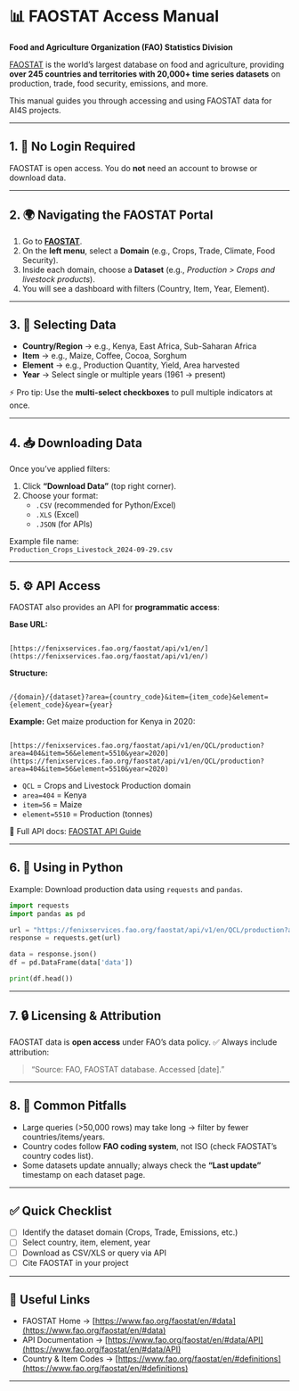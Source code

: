# 📊 FAOSTAT Access Manual  
**Food and Agriculture Organization (FAO) Statistics Division**

[FAOSTAT](https://www.fao.org/faostat/en/#data) is the world’s largest database on food and agriculture, providing **over 245 countries and territories with 20,000+ time series datasets** on production, trade, food security, emissions, and more.

This manual guides you through accessing and using FAOSTAT data for AI4S projects.

---

## 1. 🔑 No Login Required
FAOSTAT is open access. You do **not** need an account to browse or download data.  

---

## 2. 🌍 Navigating the FAOSTAT Portal
1. Go to **[FAOSTAT](https://www.fao.org/faostat/en/#data)**.  
2. On the **left menu**, select a **Domain** (e.g., Crops, Trade, Climate, Food Security).  
3. Inside each domain, choose a **Dataset** (e.g., *Production > Crops and livestock products*).  
4. You will see a dashboard with filters (Country, Item, Year, Element).  

---

## 3. 📑 Selecting Data
- **Country/Region** → e.g., Kenya, East Africa, Sub-Saharan Africa  
- **Item** → e.g., Maize, Coffee, Cocoa, Sorghum  
- **Element** → e.g., Production Quantity, Yield, Area harvested  
- **Year** → Select single or multiple years (1961 → present)  

⚡ Pro tip: Use the **multi-select checkboxes** to pull multiple indicators at once.  

---

## 4. 📥 Downloading Data
Once you’ve applied filters:  
1. Click **“Download Data”** (top right corner).  
2. Choose your format:  
   - `.CSV` (recommended for Python/Excel)  
   - `.XLS` (Excel)  
   - `.JSON` (for APIs)  

Example file name:  
`Production_Crops_Livestock_2024-09-29.csv`

---

## 5. ⚙️ API Access
FAOSTAT also provides an API for **programmatic access**:  

**Base URL:**  
```

[https://fenixservices.fao.org/faostat/api/v1/en/](https://fenixservices.fao.org/faostat/api/v1/en/)

```

**Structure:**  
```

/{domain}/{dataset}?area={country_code}&item={item_code}&element={element_code}&year={year}

```

**Example:** Get maize production for Kenya in 2020:  
```

[https://fenixservices.fao.org/faostat/api/v1/en/QCL/production?area=404&item=56&element=5510&year=2020](https://fenixservices.fao.org/faostat/api/v1/en/QCL/production?area=404&item=56&element=5510&year=2020)

````

- `QCL` = Crops and Livestock Production domain  
- `area=404` = Kenya  
- `item=56` = Maize  
- `element=5510` = Production (tonnes)  

📖 Full API docs: [FAOSTAT API Guide](https://www.fao.org/faostat/en/#data/API)

---

## 6. 🐍 Using in Python
Example: Download production data using `requests` and `pandas`.

```python
import requests
import pandas as pd

url = "https://fenixservices.fao.org/faostat/api/v1/en/QCL/production?area=404&item=56&element=5510"
response = requests.get(url)

data = response.json()
df = pd.DataFrame(data['data'])

print(df.head())
````

---

## 7. 🔒 Licensing & Attribution

FAOSTAT data is **open access** under FAO’s data policy.
✅ Always include attribution:

> “Source: FAO, FAOSTAT database. Accessed [date].”

---

## 8. 🚨 Common Pitfalls

* Large queries (>50,000 rows) may take long → filter by fewer countries/items/years.
* Country codes follow **FAO coding system**, not ISO (check FAOSTAT’s country codes list).
* Some datasets update annually; always check the **“Last update”** timestamp on each dataset page.

---

## ✅ Quick Checklist

* [ ] Identify the dataset domain (Crops, Trade, Emissions, etc.)
* [ ] Select country, item, element, year
* [ ] Download as CSV/XLS or query via API
* [ ] Cite FAOSTAT in your project

---

## 📎 Useful Links

* FAOSTAT Home → [https://www.fao.org/faostat/en/#data](https://www.fao.org/faostat/en/#data)
* API Documentation → [https://www.fao.org/faostat/en/#data/API](https://www.fao.org/faostat/en/#data/API)
* Country & Item Codes → [https://www.fao.org/faostat/en/#definitions](https://www.fao.org/faostat/en/#definitions)

---